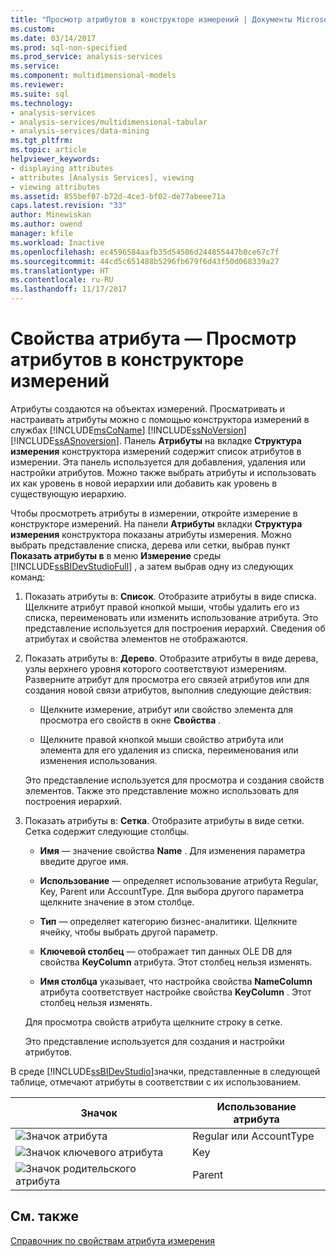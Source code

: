 ```yaml
---
title: "Просмотр атрибутов в конструкторе измерений | Документы Microsoft"
ms.custom: 
ms.date: 03/14/2017
ms.prod: sql-non-specified
ms.prod_service: analysis-services
ms.service: 
ms.component: multidimensional-models
ms.reviewer: 
ms.suite: sql
ms.technology:
- analysis-services
- analysis-services/multidimensional-tabular
- analysis-services/data-mining
ms.tgt_pltfrm: 
ms.topic: article
helpviewer_keywords:
- displaying attributes
- attributes [Analysis Services], viewing
- viewing attributes
ms.assetid: 855bef07-b72d-4ce3-bf02-de77abeee71a
caps.latest.revision: "33"
author: Minewiskan
ms.author: owend
manager: kfile
ms.workload: Inactive
ms.openlocfilehash: ec4596584aafb35d54506d244855447b0ce67c7f
ms.sourcegitcommit: 44cd5c651488b5296fb679f6d43f50d068339a27
ms.translationtype: HT
ms.contentlocale: ru-RU
ms.lasthandoff: 11/17/2017
---
```

# <a name="attribute-properties---view-attributes-in-dimension-designer"></a>Свойства атрибута — Просмотр атрибутов в конструкторе измерений
  Атрибуты создаются на объектах измерений. Просматривать и настраивать атрибуты можно с помощью конструктора измерений в службах [!INCLUDE[msCoName](../../includes/msconame-md.md)] [!INCLUDE[ssNoVersion](../../includes/ssnoversion-md.md)] [!INCLUDE[ssASnoversion](../../includes/ssasnoversion-md.md)]. Панель **Атрибуты** на вкладке **Структура измерения** конструктора измерений содержит список атрибутов в измерении. Эта панель используется для добавления, удаления или настройки атрибутов. Можно также выбрать атрибуты и использовать их как уровень в новой иерархии или добавить как уровень в существующую иерархию.  
  
 Чтобы просмотреть атрибуты в измерении, откройте измерение в конструкторе измерений. На панели **Атрибуты** вкладки **Структура измерения**  конструктора показаны атрибуты измерения. Можно выбрать представление списка, дерева или сетки, выбрав пункт **Показать атрибуты в** в меню **Измерение** среды [!INCLUDE[ssBIDevStudioFull](../../includes/ssbidevstudiofull-md.md)] , а затем выбрав одну из следующих команд:  
  
1.  Показать атрибуты в: **Список**. Отобразите атрибуты в виде списка. Щелкните атрибут правой кнопкой мыши, чтобы удалить его из списка, переименовать или изменить использование атрибута. Это представление используется для построения иерархий. Сведения об атрибутах и свойства элементов не отображаются.  
  
2.  Показать атрибуты в: **Дерево**. Отобразите атрибуты в виде дерева, узлы верхнего уровня которого соответствуют измерениям. Разверните атрибут для просмотра его связей атрибутов или для создания новой связи атрибутов, выполнив следующие действия:  
  
    -   Щелкните измерение, атрибут или свойство элемента для просмотра его свойств в окне **Свойства** .  
  
    -   Щелкните правой кнопкой мыши свойство атрибута или элемента для его удаления из списка, переименования или изменения использования.  
  
     Это представление используется для просмотра и создания свойств элементов. Также это представление можно использовать для построения иерархий.  
  
3.  Показать атрибуты в: **Сетка**. Отобразите атрибуты в виде сетки. Сетка содержит следующие столбцы.  
  
    -   **Имя** — значение свойства **Name** . Для изменения параметра введите другое имя.  
  
    -   **Использование** — определяет использование атрибута Regular, Key, Parent или AccountType. Для выбора другого параметра щелкните значение в этом столбце.  
  
    -   **Тип** — определяет категорию бизнес-аналитики. Щелкните ячейку, чтобы выбрать другой параметр.  
  
    -   **Ключевой столбец** — отображает тип данных OLE DB для свойства **KeyColumn** атрибута. Этот столбец нельзя изменять.  
  
    -   **Имя столбца** указывает, что настройка свойства **NameColumn** атрибута соответствует настройке свойства **KeyColumn** . Этот столбец нельзя изменять.  
  
     Для просмотра свойств атрибута щелкните строку в сетке.  
  
     Это представление используется для создания и настройки атрибутов.  
  
 В среде [!INCLUDE[ssBIDevStudio](../../includes/ssbidevstudio-md.md)]значки, представленные в следующей таблице, отмечают атрибуты в соответствии с их использованием.  
  
|Значок|Использование атрибута|  
|----------|---------------------|  
|![Значок атрибута](../../analysis-services/multidimensional-models/media/as-icon-attribute.gif "значок атрибута")|Regular или AccountType|  
|![Значок ключевого атрибута](../../analysis-services/multidimensional-models/media/as-icon-key-attribute.gif "значок ключа атрибута")|Key|  
|![Значок родительского атрибута](../../analysis-services/multidimensional-models/media/as-icon-parent-attribute.gif "значок родительского атрибута")|Parent|  
  
## <a name="see-also"></a>См. также  
 [Справочник по свойствам атрибута измерения](../../analysis-services/multidimensional-models/dimension-attribute-properties-reference.md)  
  
  
